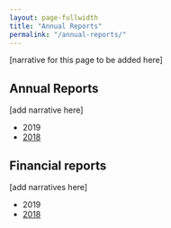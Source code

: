 ```yaml
---
layout: page-fullwidth
title: "Annual Reports"
permalink: "/annual-reports/"
---
```


[narrative for this page to be added here]

## Annual Reports

[add narrative here]

- 2019
- [2018](/files/assessment/TheCarpentries2018AnnualReport.pdf)

## Financial reports

[add narratives here]

- 2019
- [2018](https://carpentries.org/blog/2019/05/carpentries-financial-updates/)
